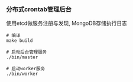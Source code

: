 ### 分布式crontab管理后台
使用etcd做服务注册与发现, MongoDB存储执行日志
```
# 编译
make build

# 启动后台管理服务
./bin/master

# 启动worker服务
./bin/worker
```